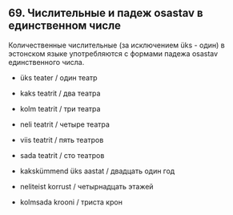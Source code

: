 ## 69. Числительные и падеж osastav в единственном числе

Количественные числительные (за исключением üks - один) в эстонском языке употребляются с формами падежа osastav единственного числа.

- üks teater / один театр
- kaks teatrit / два театра
- kolm teatrit / три театра
- neli teatrit / четыре театра
- viis teatrit / пять театров
- sada teatrit / сто театров 

- kakskümmend üks aastat / двадцать один год
- neliteist korrust / четырнадцать этажей
- kolmsada krooni / триста крон
